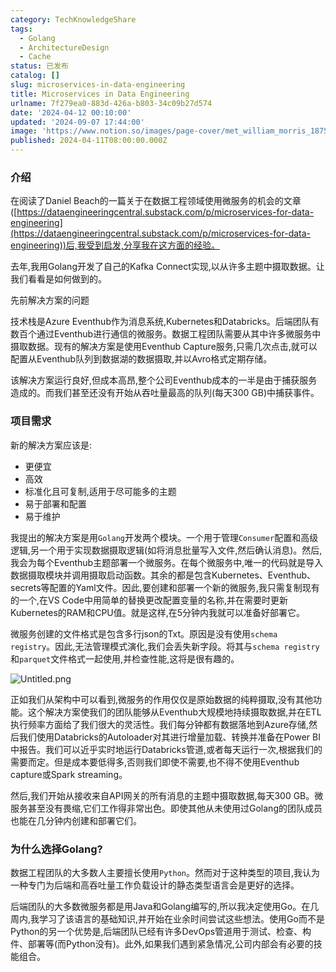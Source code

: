 ```yaml
---
category: TechKnowledgeShare
tags:
  - Golang
  - ArchitectureDesign
  - Cache
status: 已发布
catalog: []
slug: microservices-in-data-engineering
title: Microservices in Data Engineering
urlname: 7f279ea0-883d-426a-b803-34c09b27d574
date: '2024-04-12 00:10:00'
updated: '2024-09-07 17:44:00'
image: 'https://www.notion.so/images/page-cover/met_william_morris_1875.jpg'
published: 2024-04-11T08:00:00.000Z
---
```


### 介绍


在阅读了Daniel Beach的一篇关于在数据工程领域使用微服务的机会的文章([https://dataengineeringcentral.substack.com/p/microservices-for-data-engineering](https://dataengineeringcentral.substack.com/p/microservices-for-data-engineering))后,我受到启发,分享我在这方面的经验。


去年,我用Golang开发了自己的Kafka Connect实现,以从许多主题中摄取数据。让我们看看是如何做到的。


先前解决方案的问题


技术栈是Azure Eventhub作为消息系统,Kubernetes和Databricks。后端团队有数百个通过Eventhub进行通信的微服务。数据工程团队需要从其中许多微服务中摄取数据。现有的解决方案是使用Eventhub Capture服务,只需几次点击,就可以配置从Eventhub队列到数据湖的数据摄取,并以Avro格式定期存储。


该解决方案运行良好,但成本高昂,整个公司Eventhub成本的一半是由于捕获服务造成的。而我们甚至还没有开始从吞吐量最高的队列(每天300 GB)中捕获事件。


### 项目需求


新的解决方案应该是:

- 更便宜
- 高效
- 标准化且可复制,适用于尽可能多的主题
- 易于部署和配置
- 易于维护

我提出的解决方案是用`Golang`开发两个模块。一个用于管理`Consumer`配置和高级逻辑,另一个用于实现数据摄取逻辑(如将消息批量写入文件,然后确认消息)。然后,我会为每个Eventhub主题部署一个微服务。在每个微服务中,唯一的代码就是导入数据摄取模块并调用摄取启动函数。其余的都是包含Kubernetes、Eventhub、secrets等配置的Yaml文件。因此,要创建和部署一个新的微服务,我只需复制现有的一个,在VS Code中用简单的替换更改配置变量的名称,并在需要时更新Kubernetes的RAM和CPU值。就是这样,在5分钟内我就可以准备好部署它。


微服务创建的文件格式是包含多行json的Txt。原因是没有使用`schema registry`。因此,无法管理模式演化,我们会丢失新字段。将其与`schema registry`和`parquet`文件格式一起使用,并检查性能,这将是很有趣的。


![Untitled.png](https://prod-files-secure.s3.us-west-2.amazonaws.com/5d24fe63-e567-4804-86f9-9fdc62e13082/4e0f8d5d-b295-4408-9363-660688d511a9/Untitled.png?X-Amz-Algorithm=AWS4-HMAC-SHA256&X-Amz-Content-Sha256=UNSIGNED-PAYLOAD&X-Amz-Credential=ASIAZI2LB466QKMLILD5%2F20250311%2Fus-west-2%2Fs3%2Faws4_request&X-Amz-Date=20250311T213221Z&X-Amz-Expires=3600&X-Amz-Security-Token=IQoJb3JpZ2luX2VjEGUaCXVzLXdlc3QtMiJHMEUCIDWzI8DpKJA0NIeC%2F3B5q3J30YG0rUWkVOZsFts2%2FgY2AiEA18OhgwyojeoWVxD1Zn%2BPiSOJzg7U2mrWtYdcEbvOUDoqiAQIrv%2F%2F%2F%2F%2F%2F%2F%2F%2F%2FARAAGgw2Mzc0MjMxODM4MDUiDOnFI4m6rMYGMUwx3ircA4G9gdDIF%2Bmj0Vl3zCCdL6hr08%2FlgtFgJD1ZhYa1WFIUfxEfgPRaxXTQZMf8lkrn%2B28HktscY1NPDXHdHsrxciiKVsEsIarVnp%2B90kfzZS1XIkfPwL5Af1wCX1hzxrYnIv9WyGrhnqLOchcqT3U7YBy2vXXBLyIRNKLOW%2BlID4ruRw36gKXDlyqSXF911M3yPN4FslujyDkFOYsYrRImJV87qXpHG7Xvcu6MaSgkvLZxjkdepsKb0U1sNvp59WPMqnAAYRSaJHPoYz0JrihzccI5DhYe8lsg9rEAZAYXUVHFqsjWGy9ieygoh%2FVxVVjxXbarJSBXHTpVc4SGVHpxWUeZoNufcPaz5g5%2FZ6729I9yu5kOWIqayENkKVkpG6w17WtvMbBypfMM76zgv%2BrMsBOLueOsTj2mpWQbD0AGHEP5IwOfEX%2FxOYvfV1V0BqPN4HG2Xuq0FnftLJp1%2BH3QIX6qAsRJ8SLua0Sdp4y%2Bw5rZy73w7j04%2F6h%2FwVw%2Br3KGzj54aZT%2BGCcLn0qruwYqIGZwwoSlTkX4e2ERdBeeB8vqr%2FPzAWXFKNQBu5B5LP8EbqAvHfSpEmNWRgTrZKURGX72RAVoChD2r%2BDBvCfsCZhMfd4CFajDMwSkZnX3MI3Qwr4GOqUBKuM7y5%2FFrU96szik6Jdpm%2F4RuSPOeoRIShe%2BlLIEu7wk%2Fph%2FAXmTPsVHg5RjKu9ylaqw0Fq%2FdXufQAEP%2FpgqvaW3qYJQiZSHwLrZqzAGZqbYehEgMzKm8RAej02wFthjN4VYTt3E4jxGm%2BYxZxTjAD3stcrWTSwMOcMZkOvUL3XPK1xHCr7YCJBcVmU1FcodMAVALYTkfbRiXV3Q6ZegdFOMGtP9&X-Amz-Signature=6468832c3eea7f4257dee389740fbcd621d1f883c8163811373326e33d19e3dd&X-Amz-SignedHeaders=host&x-id=GetObject)


正如我们从架构中可以看到,微服务的作用仅仅是原始数据的纯粹摄取,没有其他功能。这个解决方案使我们的团队能够从Eventhub大规模地持续摄取数据,并在ETL执行频率方面给了我们很大的灵活性。我们每分钟都有数据落地到Azure存储,然后我们使用Databricks的Autoloader对其进行增量加载、转换并准备在Power BI中报告。我们可以近乎实时地运行Databricks管道,或者每天运行一次,根据我们的需要而定。但是成本要低得多,否则我们即使不需要,也不得不使用Eventhub capture或Spark streaming。


然后,我们开始从接收来自API网关的所有消息的主题中摄取数据,每天300 GB。微服务甚至没有畏缩,它们工作得非常出色。即使其他从未使用过Golang的团队成员也能在几分钟内创建和部署它们。


### 为什么选择Golang?


数据工程团队的大多数人主要擅长使用`Python`。然而对于这种类型的项目,我认为一种专门为后端和高吞吐量工作负载设计的静态类型语言会是更好的选择。


后端团队的大多数微服务都是用Java和Golang编写的,所以我决定使用Go。在几周内,我学习了该语言的基础知识,并开始在业余时间尝试这些想法。使用Go而不是Python的另一个优势是,后端团队已经有许多DevOps管道用于测试、检查、构件、部署等(而Python没有)。此外,如果我们遇到紧急情况,公司内部会有必要的技能组合。

